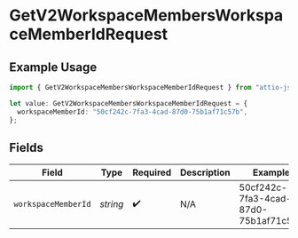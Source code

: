 # GetV2WorkspaceMembersWorkspaceMemberIdRequest

## Example Usage

```typescript
import { GetV2WorkspaceMembersWorkspaceMemberIdRequest } from "attio-js/models/operations/getv2workspacemembersworkspacememberid.js";

let value: GetV2WorkspaceMembersWorkspaceMemberIdRequest = {
  workspaceMemberId: "50cf242c-7fa3-4cad-87d0-75b1af71c57b",
};
```

## Fields

| Field                                | Type                                 | Required                             | Description                          | Example                              |
| ------------------------------------ | ------------------------------------ | ------------------------------------ | ------------------------------------ | ------------------------------------ |
| `workspaceMemberId`                  | *string*                             | :heavy_check_mark:                   | N/A                                  | 50cf242c-7fa3-4cad-87d0-75b1af71c57b |
